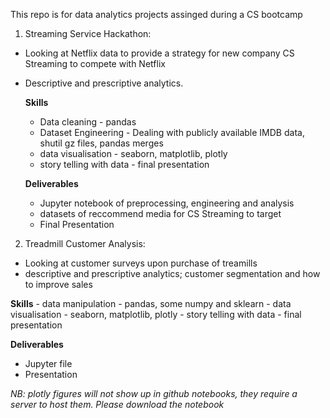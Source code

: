 This repo is for data analytics projects assinged during a CS bootcamp

1) Streaming Service Hackathon:
- Looking at Netflix data to provide a strategy for new company CS Streaming to compete with Netflix
- Descriptive and prescriptive analytics.

  **Skills**
  - Data cleaning - pandas
  - Dataset Engineering - Dealing with publicly available IMDB data, shutil gz files, pandas merges
  - data visualisation - seaborn, matplotlib, plotly
  - story telling with data - final presentation
 
  **Deliverables**
  - Jupyter notebook of preprocessing, engineering and analysis
  - datasets of reccommend media for CS Streaming to target
  - Final Presentation

2) Treadmill Customer Analysis:
  - Looking at customer surveys upon purchase of treamills 
  - descriptive and prescriptive analytics; customer segmentation and how to improve sales

  **Skills**
    - data manipulation - pandas, some numpy and sklearn
    - data visualisation - seaborn, matplotlib, plotly
    - story telling with data - final presentation

  **Deliverables**
  - Jupyter file
  - Presentation

  *NB: plotly figures will not show up in github notebooks, they require a server to host them. Please download the notebook*
